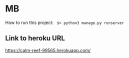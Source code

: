 # MB
How to run this project:
` $> python3 manage.py runserver`

## Link to heroku URL
https://calm-reef-99565.herokuapp.com/